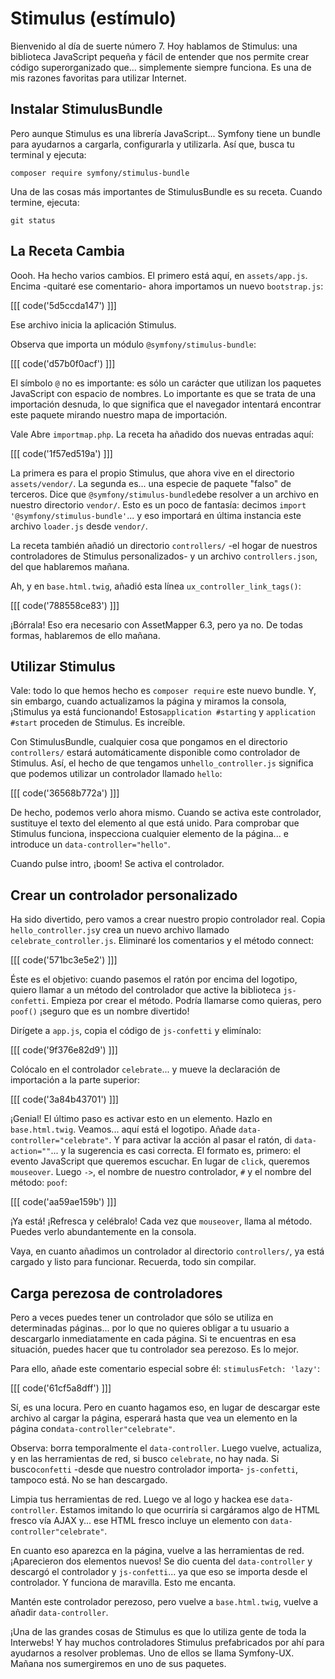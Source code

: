 # Stimulus (estímulo)

Bienvenido al día de suerte número 7. Hoy hablamos de Stimulus: una biblioteca JavaScript pequeña y fácil de entender que nos permite crear código superorganizado que... simplemente siempre funciona. Es una de mis razones favoritas para utilizar Internet.

## Instalar StimulusBundle

Pero aunque Stimulus es una librería JavaScript... Symfony tiene un bundle para ayudarnos a cargarla, configurarla y utilizarla. Así que, busca tu terminal y ejecuta:

```terminal
composer require symfony/stimulus-bundle
```

Una de las cosas más importantes de StimulusBundle es su receta. Cuando termine, ejecuta:

```terminal
git status
```

## La Receta Cambia

Oooh. Ha hecho varios cambios. El primero está aquí, en `assets/app.js`. Encima -quitaré ese comentario- ahora importamos un nuevo `bootstrap.js`:

[[[ code('5d5ccda147') ]]]

Ese archivo inicia la aplicación Stimulus.

Observa que importa un módulo `@symfony/stimulus-bundle`:

[[[ code('d57b0f0acf') ]]]

El símbolo `@` no es importante: es sólo un carácter que utilizan los paquetes JavaScript con espacio de nombres. Lo importante es que se trata de una importación desnuda, lo que significa que el navegador intentará encontrar este paquete mirando nuestro mapa de importación.

Vale Abre `importmap.php`. La receta ha añadido dos nuevas entradas aquí:

[[[ code('1f57ed519a') ]]]

La primera es para el propio Stimulus, que ahora vive en el directorio `assets/vendor/`. La segunda es... una especie de paquete "falso" de terceros. Dice que `@symfony/stimulus-bundle`debe resolver a un archivo en nuestro directorio `vendor/`. Esto es un poco de fantasía: decimos `import '@symfony/stimulus-bundle'`... y eso importará en última instancia este archivo `loader.js` desde `vendor/`.

La receta también añadió un directorio `controllers/` -el hogar de nuestros controladores de Stimulus personalizados- y un archivo `controllers.json`, del que hablaremos mañana.

Ah, y en `base.html.twig`, añadió esta línea `ux_controller_link_tags()`:

[[[ code('788558ce83') ]]]

¡Bórrala! Eso era necesario con AssetMapper 6.3, pero ya no. De todas formas, hablaremos de ello mañana.

## Utilizar Stimulus

Vale: todo lo que hemos hecho es `composer require` este nuevo bundle. Y, sin embargo, cuando actualizamos la página y miramos la consola, ¡Stimulus ya está funcionando! Estos`application #starting` y `application #start` proceden de Stimulus. Es increíble.

Con StimulusBundle, cualquier cosa que pongamos en el directorio `controllers/` estará automáticamente disponible como controlador de Stimulus. Así, el hecho de que tengamos un`hello_controller.js` significa que podemos utilizar un controlador llamado `hello`:

[[[ code('36568b772a') ]]]

De hecho, podemos verlo ahora mismo. Cuando se activa este controlador, sustituye el texto del elemento al que está unido. Para comprobar que Stimulus funciona, inspecciona cualquier elemento de la página... e introduce un `data-controller="hello"`.

Cuando pulse intro, ¡boom! Se activa el controlador.

## Crear un controlador personalizado

Ha sido divertido, pero vamos a crear nuestro propio controlador real. Copia `hello_controller.js`y crea un nuevo archivo llamado `celebrate_controller.js`. Eliminaré los comentarios y el método connect:

[[[ code('571bc3e5e2') ]]]

Éste es el objetivo: cuando pasemos el ratón por encima del logotipo, quiero llamar a un método del controlador que active la biblioteca `js-confetti`. Empieza por crear el método. Podría llamarse como quieras, pero `poof()` ¡seguro que es un nombre divertido!

Dirígete a `app.js`, copia el código de `js-confetti` y elimínalo:

[[[ code('9f376e82d9') ]]]

Colócalo en el controlador `celebrate`... y mueve la declaración de importación a la parte superior:

[[[ code('3a84b43701') ]]]

¡Genial! El último paso es activar esto en un elemento. Hazlo en `base.html.twig`. Veamos... aquí está el logotipo. Añade `data-controller="celebrate"`. Y para activar la acción al pasar el ratón, di `data-action=""`... y la sugerencia es casi correcta. El formato es, primero: el evento JavaScript que queremos escuchar. En lugar de `click`, queremos `mouseover`. Luego `->`, el nombre de nuestro controlador, `#` y el nombre del método: `poof`:

[[[ code('aa59ae159b') ]]]

¡Ya está! ¡Refresca y celébralo! Cada vez que `mouseover`, llama al método. Puedes verlo abundantemente en la consola.

Vaya, en cuanto añadimos un controlador al directorio `controllers/`, ya está cargado y listo para funcionar. Recuerda, todo sin compilar.

## Carga perezosa de controladores

Pero a veces puedes tener un controlador que sólo se utiliza en determinadas páginas... por lo que no quieres obligar a tu usuario a descargarlo inmediatamente en cada página. Si te encuentras en esa situación, puedes hacer que tu controlador sea perezoso. Es lo mejor.

Para ello, añade este comentario especial sobre él: `stimulusFetch: 'lazy'`:

[[[ code('61cf5a8dff') ]]]

Sí, es una locura. Pero en cuanto hagamos eso, en lugar de descargar este archivo al cargar la página, esperará hasta que vea un elemento en la página con`data-controller"celebrate"`.

Observa: borra temporalmente el `data-controller`. Luego vuelve, actualiza, y en las herramientas de red, si busco `celebrate`, no hay nada. Si busco`confetti` -desde que nuestro controlador importa- `js-confetti`, tampoco está. No se han descargado.

Limpia tus herramientas de red. Luego ve al logo y hackea ese `data-controller`. Estamos imitando lo que ocurriría si cargáramos algo de HTML fresco vía AJAX y... ese HTML fresco incluye un elemento con `data-controller"celebrate"`.

En cuanto eso aparezca en la página, vuelve a las herramientas de red. ¡Aparecieron dos elementos nuevos! Se dio cuenta del `data-controller` y descargó el controlador y `js-confetti`... ya que eso se importa desde el controlador. Y funciona de maravilla. Esto me encanta.

Mantén este controlador perezoso, pero vuelve a `base.html.twig`, vuelve a añadir `data-controller`.

¡Una de las grandes cosas de Stimulus es que lo utiliza gente de toda la Interwebs! Y hay muchos controladores Stimulus prefabricados por ahí para ayudarnos a resolver problemas. Uno de ellos se llama Symfony-UX. Mañana nos sumergiremos en uno de sus paquetes.
